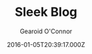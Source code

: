 ---
layout: JamstackTheme
title: Sleek Blog
github: https://github.com/bawn92/sleek_blog
demo: https://www.gearoidoconnor.ie/
author: Gearoid O'Connor
ssg: Jekyll
date: 2016-01-05T20:39:17.000Z
description: A Empty template blog
stale: true
---